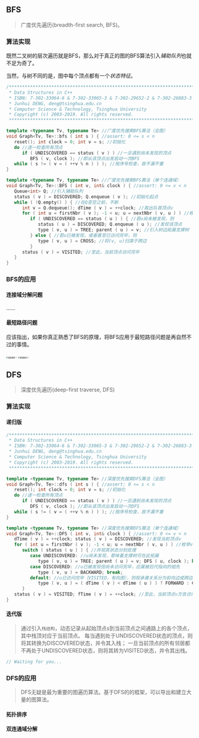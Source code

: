 ## BFS

> 广度优先遍历(breadth-first search, BFS)。

### 算法实现

既然二叉树的层次遍历就是BFS，那么对于真正的图的BFS算法引入*辅助队列*也就不足为奇了。

当然，与树不同的是，图中每个顶点都有一个*状态特征*。

```C++
/******************************************************************************************
 * Data Structures in C++
 * ISBN: 7-302-33064-6 & 7-302-33065-3 & 7-302-29652-2 & 7-302-26883-3
 * Junhui DENG, deng@tsinghua.edu.cn
 * Computer Science & Technology, Tsinghua University
 * Copyright (c) 2003-2019. All rights reserved.
 ******************************************************************************************/

template <typename Tv, typename Te> //广度优先搜索BFS算法（全图）
void Graph<Tv, Te>::bfs ( int s ) { //assert: 0 <= s < n
   reset(); int clock = 0; int v = s; //初始化
   do //逐一检查所有顶点
      if ( UNDISCOVERED == status ( v ) ) //一旦遇到尚未发现的顶点
         BFS ( v, clock ); //即从该顶点出发启动一次BFS
   while ( s != ( v = ( ++v % n ) ) ); //按序号检查，故不漏不重
}

template <typename Tv, typename Te> //广度优先搜索BFS算法（单个连通域）
void Graph<Tv, Te>::BFS ( int v, int& clock ) { //assert: 0 <= v < n
   Queue<int> Q; //引入辅助队列
   status ( v ) = DISCOVERED; Q.enqueue ( v ); //初始化起点
   while ( !Q.empty() ) { //在Q变空之前，不断
      int v = Q.dequeue(); dTime ( v ) = ++clock; //取出队首顶点v
      for ( int u = firstNbr ( v ); -1 < u; u = nextNbr ( v, u ) ) //枚举v的所有邻居u
         if ( UNDISCOVERED == status ( u ) ) { //若u尚未被发现，则
            status ( u ) = DISCOVERED; Q.enqueue ( u ); //发现该顶点
            type ( v, u ) = TREE; parent ( u ) = v; //引入树边拓展支撑树
         } else { //若u已被发现，或者甚至已访问完毕，则
            type ( v, u ) = CROSS; //将(v, u)归类于跨边
         }
      status ( v ) = VISITED; //至此，当前顶点访问完毕
   }
}
```

### BFS的应用

#### 连接域分解问题

......

#### 最短路径问题

应该指出，如果你真正熟悉了BFS的原理，将BFS应用于最短路径问题是再自然不过的事情。

<img src="https://chua-n.gitee.io/figure-bed/notebook/dsa/最短路径-1.png" alt="最短路径-1" style="zoom:33%;" />

<img src="https://chua-n.gitee.io/figure-bed/notebook/dsa/最短路径-2.png" alt="最短路径-2" style="zoom:33%;" />

## DFS

> 深度优先遍历(deep-first traverse, DFS)

### 算法实现

#### 递归版

```C++
/******************************************************************************************
 * Data Structures in C++
 * ISBN: 7-302-33064-6 & 7-302-33065-3 & 7-302-29652-2 & 7-302-26883-3
 * Junhui DENG, deng@tsinghua.edu.cn
 * Computer Science & Technology, Tsinghua University
 * Copyright (c) 2003-2019. All rights reserved.
 ******************************************************************************************/

template <typename Tv, typename Te> //深度优先搜索DFS算法（全图）
void Graph<Tv, Te>::dfs ( int s ) { //assert: 0 <= s < n
   reset(); int clock = 0; int v = s; //初始化
   do //逐一检查所有顶点
      if ( UNDISCOVERED == status ( v ) ) //一旦遇到尚未发现的顶点
         DFS ( v, clock ); //即从该顶点出发启动一次DFS
   while ( s != ( v = ( ++v % n ) ) ); //按序号检查，故不漏不重
}

template <typename Tv, typename Te> //深度优先搜索DFS算法（单个连通域）
void Graph<Tv, Te>::DFS ( int v, int& clock ) { //assert: 0 <= v < n
   dTime ( v ) = ++clock; status ( v ) = DISCOVERED; //发现当前顶点v
   for ( int u = firstNbr ( v ); -1 < u; u = nextNbr ( v, u ) ) //枚举v的所有邻居u
      switch ( status ( u ) ) { //并视其状态分别处理
         case UNDISCOVERED: //u尚未发现，意味着支撑树可在此拓展
            type ( v, u ) = TREE; parent ( u ) = v; DFS ( u, clock ); break;
         case DISCOVERED: //u已被发现但尚未访问完毕，应属被后代指向的祖先
            type ( v, u ) = BACKWARD; break;
         default: //u已访问完毕（VISITED，有向图），则视承袭关系分为前向边或跨边
            type ( v, u ) = ( dTime ( v ) < dTime ( u ) ) ? FORWARD : CROSS; break;
      }
   status ( v ) = VISITED; fTime ( v ) = ++clock; //至此，当前顶点v方告访问完毕
}
```

#### 迭代版

> 通过引入`栈结构`，动态记录从起始顶点s到当前顶点之间通路上的各个顶点，其中栈顶对应于当前顶点。
> 每当遇到处于UNDISCOVERED状态的顶点，则将其转换为DISCOVERED状态，并令其入栈；
> 一旦当前顶点的所有邻居都不再处于UNDISCOVERED状态，则将其转为VISITED状态，并令其出栈。

```C++
// Waiting for you...
```

### DFS的应用

> DFS无疑是最为重要的图遍历算法。基于DFS的的框架，可以导出和建立大量的图算法。

#### 拓扑排序

#### 双连通域分解
